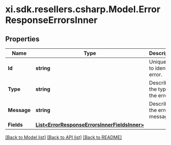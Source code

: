 # xi.sdk.resellers.csharp.Model.ErrorResponseErrorsInner

## Properties

Name | Type | Description | Notes
------------ | ------------- | ------------- | -------------
**Id** | **string** | Unique Id to identify error. | [optional] 
**Type** | **string** | Describes the type of the error. | [optional] 
**Message** | **string** | Describes the error message. | [optional] 
**Fields** | [**List&lt;ErrorResponseErrorsInnerFieldsInner&gt;**](ErrorResponseErrorsInnerFieldsInner.md) |  | [optional] 

[[Back to Model list]](../README.md#documentation-for-models) [[Back to API list]](../README.md#documentation-for-api-endpoints) [[Back to README]](../README.md)

